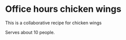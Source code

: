 # Office hours chicken wings

This is a collaborative recipe for chicken wings

Serves about 10 people. 